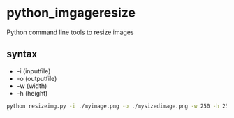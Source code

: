 # python_imgageresize
Python command line tools to resize images
## syntax
- -i (inputfile)
- -o (outputfile)
- -w (width)
- -h (height)
```bash
python resizeimg.py -i ./myimage.png -o ./mysizedimage.png -w 250 -h 250
`
